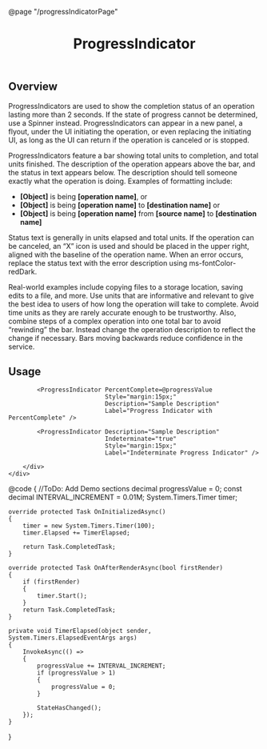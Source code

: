 ﻿@page  "/progressIndicatorPage"

<header class="root">
    <h1 class="title">ProgressIndicator</h1>
</header>
<div class="section" style="transition-delay: 0s;">
    <div id="overview" tabindex="-1">
        <h2 class="subHeading hiddenContent">Overview</h2>
    </div>
    <div class="content">
        <div class="ms-Markdown">
            <p>
                ProgressIndicators are used to show the completion status of an operation lasting more than 2 seconds. If the state of progress cannot be determined, use a Spinner instead. ProgressIndicators can appear in a new panel, a flyout, under the UI initiating the operation, or even replacing the initiating UI, as long as the UI can return if the operation is canceled or is stopped.
            </p>
            <p>
                ProgressIndicators feature a bar showing total units to completion, and total units finished. The description of the operation appears above the bar, and the status in text appears below. The description should tell someone exactly what the operation is doing. Examples of formatting include:
            </p>
            <ul>
                <li><strong>[Object]</strong> is being <strong>[operation name]</strong>, or</li>
                <li><strong>[Object]</strong> is being <strong>[operation name]</strong> to <strong>[destination name]</strong> or</li>
                <li><strong>[Object]</strong> is being <strong>[operation name]</strong> from <strong>[source name]</strong> to <strong>[destination name]</strong></li>
            </ul>
            <p>
                Status text is generally in units elapsed and total units. If the operation can be canceled, an “X” icon is used and should be placed in the upper right, aligned with the baseline of the operation name. When an error occurs, replace the status text with the error description using ms-fontColor-redDark.
            </p>
            <p>
                Real-world examples include copying files to a storage location, saving edits to a file, and more. Use units that are informative and relevant to give the best idea to users of how long the operation will take to complete. Avoid time units as they are rarely accurate enough to be trustworthy. Also, combine steps of a complex operation into one total bar to avoid “rewinding” the bar. Instead change the operation description to reflect the change if necessary. Bars moving backwards reduce confidence in the service.
            </p>
        </div>
    </div>
</div>
<div class="section" style="transition-delay: 0s;">
    <div id="overview" tabindex="-1">
        <h2 class="subHeading">Usage</h2>
    </div>
    <div>
        <div class="subSection">

            <ProgressIndicator PercentComplete=@progressValue
                               Style="margin:15px;"
                               Description="Sample Description"
                               Label="Progress Indicator with PercentComplete" />

            <ProgressIndicator Description="Sample Description"
                               Indeterminate="true"
                               Style="margin:15px;"
                               Label="Indeterminate Progress Indicator" />

        </div>
    </div>
</div>

@code {
    //ToDo: Add Demo sections
    decimal progressValue = 0;
    const decimal INTERVAL_INCREMENT = 0.01M;
    System.Timers.Timer timer;

    override protected Task OnInitializedAsync()
    {
        timer = new System.Timers.Timer(100);
        timer.Elapsed += TimerElapsed;

        return Task.CompletedTask;
    }

    override protected Task OnAfterRenderAsync(bool firstRender)
    {
        if (firstRender)
        {
            timer.Start();
        }
        return Task.CompletedTask;
    }

    private void TimerElapsed(object sender, System.Timers.ElapsedEventArgs args)
    {
        InvokeAsync(() =>
        {
            progressValue += INTERVAL_INCREMENT;
            if (progressValue > 1)
            {
                progressValue = 0;
            }

            StateHasChanged();
        });
    }

}
